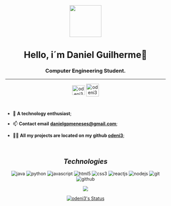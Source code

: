 <div align="center">
      <img src="https://media.giphy.com/media/HzPtbOKyBoBFsK4hyc/giphy.gif" width="100" />
</div>   
   
 
<h1 align="center">Hello, i´m Daniel Guilherme👋</h1>
<h3 align="center">Computer Engineering Student.</h3>
<hr>
<p align="center">
    <a href="https://www.linkedin.com/in/daniel-guilherme-99746b22a/" target="_blank"><img align="center"
             src="https://raw.githubusercontent.com/rahuldkjain/github-profile-readme-generator/master/src/images/icons/Social/linked-in-alt.svg"
            alt="odeni3" height="30" width="40" /></a>
    <a href="https://www.instagram.com/odeni3/" target="_open"><img align="center"
            src="https://raw.githubusercontent.com/rahuldkjain/github-profile-readme-generator/master/src/images/icons/Social/instagram.svg"
            alt="odeni3 height="30" width="40" /></a>
    </p>
    </br> 
    
- 🔭 **A technology enthusiast**;

- 📫 **Contact email**
 **danielgpmeneses@gmail.com**;

- 👨‍💻 **All my projects are located on my github [odeni3](https://github.com/odeni3)**;

<br> 

<h2 align="center"><i>Technologies</i></h2>

<p align="center">
    <img alt="java" src="https://img.shields.io/badge/Java-ED8B00?style=for-the-badge&logo=openjdk&logoColor=white" />
    <img alt="python" src="https://img.shields.io/badge/Python-14354C?style=for-the-badge&logo=python&logoColor=white"/>
    <img src="https://img.shields.io/badge/JavaScript-323330?style=for-the-badge&logo=javascript&logoColor=F7DF1E"
        alt="javascript" />
    <img src="https://img.shields.io/badge/HTML5-E34F26?style=for-the-badge&logo=html5&logoColor=white" alt="html5" />
    <img src="https://img.shields.io/badge/CSS3-1572B6?style=for-the-badge&logo=css3&logoColor=white" alt="css3" />
  <img src="https://img.shields.io/badge/React-20232A?style=for-the-badge&logo=react&logoColor=61DAFB"
        alt="reactjs" />
    <img src="https://img.shields.io/badge/Node.js-339933?style=for-the-badge&logo=nodedotjs&logoColor=white"
        alt="nodejs" />
    <img src="https://img.shields.io/badge/Git-f44d27?style=for-the-badge&logo=git&logoColor=white" alt="git" />
    <img src="https://img.shields.io/badge/GitHub-100000?style=for-the-badge&logo=github&logoColor=white"
        alt="github" />

</p>
<p align="center"><img 
        src="https://github-readme-stats.vercel.app/api/top-langs?username=odeni3&show_icons=true&locale=en&layout=compact&theme=react&hide_border=true&bg_color=0D1117"/></p>    
<p align="center">
    <a href="https://github.com/odeni3"><img alt="odeni3's Status"
            src="https://github-readme-stats.vercel.app/api?username=odeni3&show_icons=true&count_private=true&theme=react&hide_border=true&bg_color=0D1117" />
     </a>
</p>

  
